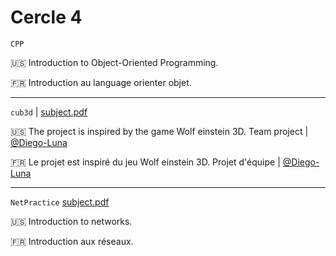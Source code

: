 # Cercle 4

`CPP`

:us: Introduction to Object-Oriented Programming.

:fr: Introduction au language orienter objet.

- - -

`cub3d` |   [subject.pdf](https://cdn.intra.42.fr/pdf/pdf/58211/en.subject.pdf)

:us: The project is inspired by the game Wolf einstein 3D. Team project | [@Diego-Luna](https://github.com/Diego-Luna)

:fr: Le projet est inspiré du jeu Wolf einstein 3D. Projet d'équipe | [@Diego-Luna](https://github.com/Diego-Luna)

- - -

`NetPractice`   [subject.pdf](https://cdn.intra.42.fr/pdf/pdf/58184/en.subject.pdf)

:us: Introduction to networks.

:fr: Introduction aux réseaux.
